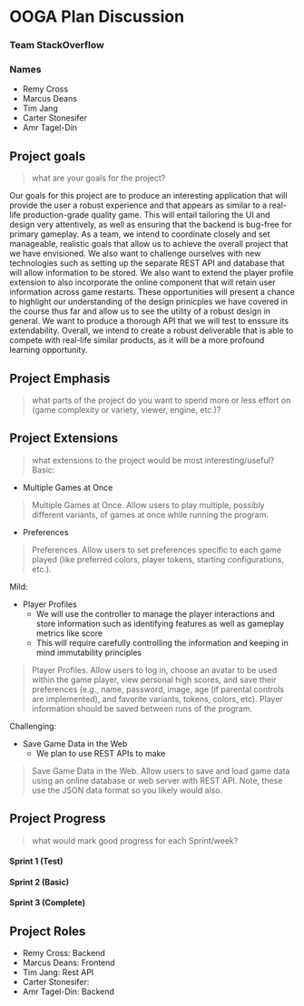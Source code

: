 # OOGA Plan Discussion

### Team StackOverflow

### Names

* Remy Cross
* Marcus Deans
* Tim Jang
* Carter Stonesifer
* Amr Tagel-Din

## Project goals

> what are your goals for the project?

Our goals for this project are to produce an interesting application that will provide the user a
robust experience and that appears as similar to a real-life production-grade quality game. This
will entail tailoring the UI and design very attentively, as well as ensuring that the backend is
bug-free for primary gameplay. As a team, we intend to coordinate closely and set manageable,
realistic goals that allow us to achieve the overall project that we have envisioned. We also want
to challenge ourselves with new technologies such as setting up the separate REST API and database
that will allow information to be stored. We also want to extend the player profile extension to
also incorporate the online component that will retain user information across game restarts. These
opportunities will present a chance to highlight our understanding of the design prinicples we have
covered in the course thus far and allow us to see the utility of a robust design in general. We
want to produce a thorough API that we will test to enssure its extendability. Overall, we intend to
create a robust deliverable that is able to compete with real-life similar products, as it will be a
more profound learning opportunity.

## Project Emphasis

> what parts of the project do you want to spend more or less effort on (game complexity or variety, viewer, engine, etc.)?

## Project Extensions

> what extensions to the project would be most interesting/useful? Basic:

* Multiple Games at Once

> Multiple Games at Once. Allow users to play multiple, possibly different variants, of games at once while running the program.

* Preferences

> Preferences. Allow users to set preferences specific to each game played (like preferred colors, player tokens, starting configurations, etc.).

Mild:

* Player Profiles
    * We will use the controller to manage the player interactions and store information such as
      identifying features as well as gameplay metrics like score
    * This will require carefully controlling the information and keeping in mind immutability
      principles

> Player Profiles. Allow users to log in, choose an avatar to be used within the game player, view personal high scores, and save their preferences (e.g., name, password, image, age (if parental controls are implemented), and favorite variants, tokens, colors, etc). Player information should be saved between runs of the program.

Challenging:

* Save Game Data in the Web
    * We plan to use REST APIs to make

> Save Game Data in the Web. Allow users to save and load game data using an online database or web server with REST API. Note, these use the JSON data format so you likely would also.

## Project Progress

> what would mark good progress for each Sprint/week?

#### Sprint 1 (Test)

#### Sprint 2 (Basic)

#### Sprint 3 (Complete)

## Project Roles

* Remy Cross: Backend
* Marcus Deans: Frontend
* Tim Jang: Rest API
* Carter Stonesifer:
* Amr Tagel-Din: Backend
